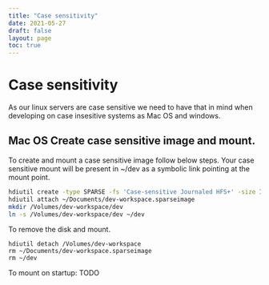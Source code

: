```yaml
---
title: "Case sensitivity"
date: 2021-05-27
draft: false
layout: page
toc: true
---
```


# Case sensitivity

As our linux servers are case sensitive we need to have that in mind when developing on case insesitive systems as Mac OS and windows.

## Mac OS Create case sensitive image and mount.
To create and mount a case sensitive image follow below steps.
Your case sensitive mount will be present in ~/dev as a symbolic link pointing at the mount point.

```sh
hdiutil create -type SPARSE -fs 'Case-sensitive Journaled HFS+' -size 100g -volname dev-workspace ~/Documents/dev-workspace.sparseimage
hdiutil attach ~/Documents/dev-workspace.sparseimage
mkdir /Volumes/dev-workspace/dev
ln -s /Volumes/dev-workspace/dev ~/dev
```



To remove the disk and mount.
```
hdiutil detach /Volumes/dev-workspace
rm ~/Documents/dev-workspace.sparseimage
rm ~/dev
```

To mount on startup:
TODO